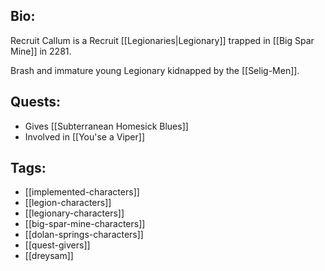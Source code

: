 ## Bio:

Recruit Callum is a Recruit [[Legionaries|Legionary]] trapped in [[Big Spar Mine]] in 2281.

Brash and immature young Legionary kidnapped by the [[Selig-Men]].

## Quests:

- Gives [[Subterranean Homesick Blues]]
- Involved in [[You'se a Viper]]

## Tags:

- [[implemented-characters]]
- [[legion-characters]]
- [[legionary-characters]]
- [[big-spar-mine-characters]]
- [[dolan-springs-characters]]
- [[quest-givers]]
- [[dreysam]]